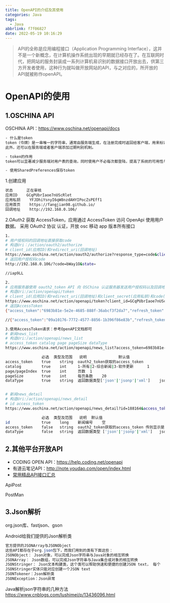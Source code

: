 ```yaml
---
title: OpenAPI的介绍及其使用
categories: Java
tags:
  - Java
abbrlink: f7f06827
date: 2022-05-19 10:16:29
---
```


> API的全称是应用编程接口（Application Programming Interface），这并不是一个新概念，在计算机操作系统出现的早期就已经存在了。在互联网时代，把网站的服务封装成一系列计算机易识别的数据接口开放出去，供第三方开发者使用，这种行为就叫做开放网站的API，与之对应的，所开放的API就被称作openAPI。

<!-- more -->

# OpenAPI的使用

## 1.OSCHINA API

OSCHINA API：https://www.oschina.net/openapi/docs

```bash
- 什么是token
token（令牌）是一串唯一的字符串，通常由服务端生成，在注册完成时返回给客户端，用来标识此用户，客户端将此字符串存储在本地。在以后的网络请求时，客户端先查询本地的token，如果有则直接使用此令牌进行网络请求，没有则提示未登录，转到登陆注册界面。
此外，还可以在服务端或者客户端添加过期判别机制。

- token的作用
token可以显著减少服务端对用户表的查询，同时使用户不必每次都登陆，提高了系统的可用性与健壮性。

- 使用SharedPreferences保存token
```

1.创建应用

```bash
状态		正在审核
应用ID	GCqPUbrIaoe7nUScRlet
应用私钥	YFJDhiYsnyI6qW8nzdAHYIPocZsPEff1
应用首页	https://fangjian98.github.io/
回调地址	http://192.168.0.106/
```

2.OAuth2 获取 AccessToken，应用通过 AccessToken 访问 OpenApi 使用用户数据。
采用 OAuth2 协议 认证，开放 osc 移动 app 版本所有接口

```bash
1.
# 用户授权码的回调地址直接获取code
# 构造Uri：/action/oauth2/authorize
# client_id(应用ID)和redirect_uri(回调地址)
https://www.oschina.net/action/oauth2/authorize?response_type=code&client_id=GCqPUbrIaoe7nUScRlet&redirect_uri=http://192.168.0.106/
# 返回用户授权码code
http://192.168.0.106/?code=bWay1O&state=

//iap9LL

2.
# 应用服务器使用 oauth2_token API 向 OSChina 认证服务器发送用户授权码以及回调地址，OSChina 认证服务器返回 AccessToken
# 构造Uri:/action/openapi/token
# client_id(应用ID)和redirect_uri(回调地址)和client_secret(应用私钥)和code(用户授权码)
https://www.oschina.net/action/openapi/token?client_id=GCqPUbrIaoe7nUScRlet&client_secret=YFJDhiYsnyI6qW8nzdAHYIPocZsPEff1&grant_type=authorization_code&code=pZ6Ye2&redirect_uri=http://192.168.0.106/&dataType=json
# 返回AccessToken
{"access_token":"6983b81e-5e2e-4685-888f-36abcf3f2da7","refresh_token":"2c033acf-2171-4d4a-a451-1d9509ce73c3","uid":4470181,"token_type":"bearer","expires_in":604799}

//{"access_token":"09a10176-7772-4577-8856-1b396f86e83b","refresh_token":"da728b79-3b0d-4062-961b-bd67c09ecbcd","uid":4470181,"token_type":"bearer","expires_in":604799}

3.使用AccessToken请求：参考OpenAPI文档即可
# 新闻news_list
# 构造Uri:/action/openapi/news_list
# access_token catalog page pageSize dataType
https://www.oschina.net/action/openapi/news_list?access_token=6983b81e-5e2e-4685-888f-36abcf3f2da7&catalog=2&page=1&pageSize=10&dataType=json

				必选	类型及范围	说明				默认值
access_token	true	string	oauth2_token获取的access_token	
catalog			true	int		1-所有|2-综合新闻|3-软件更新		1
page/pageIndex	true	int		页数	1
pageSize		true	int		每页条数	20
dataType		true	string	返回数据类型['json'|'jsonp'|'xml']	json


# 新闻news_detail
# 构造Uri:/action/openapi/news_detail
# id access_token
https://www.oschina.net/action/openapi/news_detail?id=188164&access_token=6983b81e-5e2e-4685-888f-36abcf3f2da7&dataType=json

				必选	类型及范围	说明	默认值
id				true	long	新闻编号	空
access_token	false	string	oauth2_token获取的access_token 传则显示是否收藏 用户未登录则不传	
dataType		false	string	返回数据类型 ['json'|'jsonp'|'xml']	json
```

## 2.其他平台开放API

- CODING OPEN API：https://help.coding.net/openapi
- 有道云笔记API：http://note.youdao.com/open/index.html
- [常用精品API接口汇总](https://www.cnblogs.com/trackingmore/p/7156877.html)

ApiPost

PostMan

## 3.Json解析

org.json库、fastjson、gson

Android给我们提供的Json解析类

```java
官方提供的JSONArray与JSONObject
这些API都存在于org.json包下，而我们用到的类有下面这些：
JSONObject： Json对象，可以完成Json字符串与Java对象的相互转换
JSONArray： Json数组，可以完成Json字符串与Java集合或对象的相互转换
JSONStringer： Json文本构建类，这个类可以帮助快速和便捷的创建JSON text， 每个
JSONStringer实体只能对应创建一个JSON text
JSONTokener：Json解析类
JSONException：Json异常
```

Java解析json字符串的几种方法
https://www.cnblogs.com/lushimei/p/13436096.html
